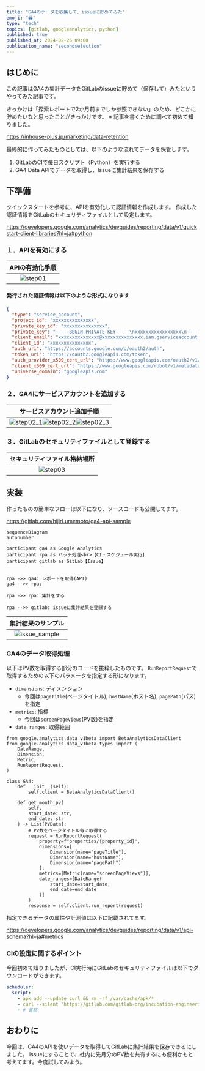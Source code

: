 ```yaml
---
title: "GA4のデータを収集して、issueに貯めてみた"
emoji: "🖨️"
type: "tech"
topics: [gitlab, googleanalytics, python]
published: true
published_at: 2024-02-26 09:00
publication_name: "secondselection"
---
```


## はじめに

この記事はGA4の集計データをGitLabのissueに貯めて（保存して）みたというやってみた記事です。

きっかけは「探索レポートで2か月前までしか参照できない」のため、どこかに貯めたいなと思ったことがきっかけです。
※ 記事を書くために調べて初めて知りました。

https://inhouse-plus.jp/marketing/data-retention

最終的に作ってみたものとしては、以下のような流れでデータを保管します。

1. GitLabのCIで毎日スクリプト（Python）を実行する
2. GA4 Data APIでデータを取得し、Issueに集計結果を保存する

## 下準備

クイックスタートを参考に、APIを有効化して認証情報を作成します。
作成した認証情報をGitLabのセキュリティファイルとして設定します。

https://developers.google.com/analytics/devguides/reporting/data/v1/quickstart-client-libraries?hl=ja#python

### １．APIを有効にする

|APIの有効化手順|
|:-:|
|![step01](/images/ga4_api_sample/step01.drawio.png)|

#### 発行された認証情報は以下のような形式になります

```json
{
  "type": "service_account",
  "project_id": "xxxxxxxxxxxxxxx",
  "private_key_id": "xxxxxxxxxxxxxxx",
  "private_key": "-----BEGIN PRIVATE KEY-----\nxxxxxxxxxxxxxxxxx\n-----END PRIVATE KEY-----\n",
  "client_email": "xxxxxxxxxxxxxxx@xxxxxxxxxxxxxxx.iam.gserviceaccount.com",
  "client_id": "xxxxxxxxxxxxxxx",
  "auth_uri": "https://accounts.google.com/o/oauth2/auth",
  "token_uri": "https://oauth2.googleapis.com/token",
  "auth_provider_x509_cert_url": "https://www.googleapis.com/oauth2/v1/certs",
  "client_x509_cert_url": "https://www.googleapis.com/robot/v1/metadata/x509/xxxxxxxxxxxxxxx%40xxxxxxxxxxxxxxx.iam.gserviceaccount.com",
  "universe_domain": "googleapis.com"
}
```

### ２．GA4にサービスアカウントを追加する

|サービスアカウント追加手順|
|:-:|
|![step02_1](/images/ga4_api_sample/step02_1.drawio.png)![step02_2](/images/ga4_api_sample/step02_2.drawio.png)![step02_3](/images/ga4_api_sample/step02_3.drawio.png)|

### ３．GitLabのセキュリティファイルとして登録する

|セキュリティファイル格納場所|
|:-:|
|![step03](/images/ga4_api_sample/step03.drawio.png)|

## 実装

作ったものの簡単なフローは以下になり、ソースコードも公開してます。

https://gitlab.com/hijiri.umemoto/ga4-api-sample

```mermaid
sequenceDiagram
autonumber

participant ga4 as Google Analytics
participant rpa as バッチ処理<br>【CI・スケジュール実行】
participant gitlab as GitLab【Issue】


rpa ->> ga4: レポートを取得(API)
ga4 -->> rpa: 

rpa ->> rpa: 集計をする

rpa -->> gitlab: issueに集計結果を登録する
```

|集計結果のサンプル|
|:-:|
|![issue_sample](/images/ga4_api_sample/issue_sample.drawio.png)|

### GA4のデータ取得処理

以下はPV数を取得する部分のコードを抜粋したものです。
`RunReportRequest`で取得するための以下のパラメータを指定する形になります。

- `dimensions`: ディメンション
  - 今回は`pageTitle`(ページタイトル), `hostName`(ホスト名), `pagePath`(パス)を指定
- `metrics`: 指標
  - 今回は`screenPageViews`(PV数)を指定
- `date_ranges`: 取得範囲

```python: app/services/ga4.py
from google.analytics.data_v1beta import BetaAnalyticsDataClient
from google.analytics.data_v1beta.types import (
    DateRange,
    Dimension,
    Metric,
    RunReportRequest,
)

class GA4:
    def __init__(self):
        self.client = BetaAnalyticsDataClient()

    def get_month_pv(
        self,
        start_date: str,
        end_date: str
    ) -> List[PVData]:
        # PV数をページタイトル毎に取得する
        request = RunReportRequest(
            property=f"properties/{property_id}",
            dimensions=[
                Dimension(name="pageTitle"),
                Dimension(name="hostName"),
                Dimension(name="pagePath")
            ],
            metrics=[Metric(name="screenPageViews")],
            date_ranges=[DateRange(
                start_date=start_date,
                end_date=end_date
            )]
        )
        response = self.client.run_report(request)
```

指定できるデータの属性や計測値は以下に記載されてます。

https://developers.google.com/analytics/devguides/reporting/data/v1/api-schema?hl=ja#metrics

### CIの設定に関するポイント

今回初めて知りましたが、CI実行時にGitLabのセキュリティファイルは以下でダウンロードができます。

```yaml
scheduler:
  script:
    - apk add --update curl && rm -rf /var/cache/apk/*
    - curl --silent "https://gitlab.com/gitlab-org/incubation-engineering/mobile-devops/download-secure-files/-/raw/main/installer" | sh
    - # 省略
```

## おわりに

今回は、GA4のAPIを使いデータを取得してGitLabに集計結果を保存できるにしました。
issueにすることで、社内に先月分のPV数を共有するにも便利かもと考えてます。今度試してみよう。
